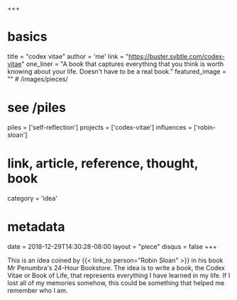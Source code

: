 +++
# basics
title     		 = "codex vitae"
author    		 = 'me'
link      		 = "https://buster.svbtle.com/codex-vitae"
one_liner 		 = "A book that captures everything that you think is worth knowing about your life. Doesn't have to be a real book."
featured_image = "" # /images/pieces/

# see /piles
piles     		 = ['self-reflection']
projects			 = ['codex-vitae']
influences		 = ['robin-sloan']

# link, article, reference, thought, book
category  		 = 'idea' 

# metadata
date      		 = 2018-12-29T14:30:28-08:00
layout    		 = "piece"
disqus    		 = false
+++

This is an idea coined by {{< link_to person="Robin Sloan" >}} in his book Mr Penumbra's 24-Hour Bookstore. The idea is to write a book, the Codex Vitae or Book of Life, that represents everything I have learned in my life. If I lost all of my memories somehow, this could be something that helped me remember who I am.
